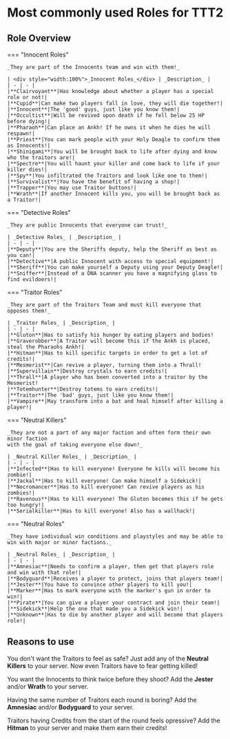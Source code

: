 # Most commonly used Roles for TTT2

## Role Overview

=== "Innocent Roles"

    _They are part of the Innocents team and win with them!_

    | <div style="width:100%">_Innocent Roles_</div> | _Description_ |
    | - | - |
    |**Clairvoyant**|Has knowledge about whether a player has a special role or not!|
    |**Cupid**|Can make two players fall in love, they will die together!|
    |**Innocent**|The 'good' guys, just like you know them!|
    |**Occultist**|Will be revived upon death if he fell below 25 HP before dying!|
    |**Pharaoh**|Can place an Ankh! If he owns it when he dies he will respawn!|
    |**Priest**|You can mark people with your Holy Deagle to confirm them as Innocents!|
    |**Shinigami**|You will be brought back to life after dying and know who the traitors are!|
    |**Spectre**|You will haunt your killer and come back to life if your killer dies!|
    |**Spy**|You infiltrated the Traitors and look like one to them!|
    |**Survivalist**|You have the benefit of having a shop!|
    |**Trapper**|You may use Traitor buttons!|
    |**Wrath**|If another Innocent kills you, you will be brought back as a Traitor!|

=== "Detective Roles"

    _They are public Innocents that everyone can trust!_

    | _Detective Roles_ | _Description_ |
    | - | - |
    |**Deputy**|You are the Sheriffs deputy, help the Sheriff as best as you can!|
    |**Detective**|A public Innocent with access to special equipment!|
    |**Sheriff**|You can make yourself a Deputy using your Deputy Deagle!|
    |**Sniffer**|Instead of a DNA scanner you have a magnifying glass to find evildoers!|

=== "Traitor Roles"

    _They are part of the Traitors Team and must kill everyone that opposes them!_

    | _Traitor Roles_ | _Description_ |
    | - | - |
    |**Gluton**|Has to satisfy his hunger by eating players and bodies!
    |**Graverobber**|A Traitor will become this if the Ankh is placed, steal the Pharaohs Ankh!|
    |**Hitman**|Has to kill specific targets in order to get a lot of credits!|
    |**Mesmerist**|Can revive a player, turning them into a Thrall!
    |**Supervillain**|Destroy crystals to earn credits!|
    |**Thrall**|A player who has been converted into a traitor by the Mesmerist!
    |**Totemhunter**|Destroy totems to earn credits!|
    |**Traitor**|The 'bad' guys, just like you know them!|
    |**Vampire**|May transform into a bat and heal himself after killing a player!|

=== "Neutral Killers"

    _They are not a part of any major faction and often form their own minor faction  
    with the goal of taking everyone else down!_

    | _Neutral Killer Roles_ | _Description_ |
    | - | - |
    |**Infected**|Has to kill everyone! Everyone he kills will become his zombie!|
    |**Jackal**|Has to kill everyone! Can make himself a Sidekick!|
    |**Necromancer**|Has to kill everyone! Can revive players as his zombies!|
    |**Ravenous**|Has to kill everyone! The Gluton becomes this if he gets too hungry!|
    |**Serialkiller**|Has to kill everyone! Also has a wallhack!|

=== "Neutral Roles"

    _They have individual win conditions and playstyles and may be able to  
    win with major or minor factions._

    | _Neutral Roles_ | _Description_ |
    | - | - |
    |**Amnesiac**|Needs to confirm a player, then get that players role and win with that role!|
    |**Bodyguard**|Receives a player to protect, joins that players team!|
    |**Jester**|You have to convince other players to kill you!|
    |**Marker**|Has to mark everyone with the marker's gun in order to win!|
    |**Pirate**|You can give a player your contract and join their team!|
    |**Sidekick**|Help the one that made you a Sidekick win!|
    |**Unknown**|Has to die by another player and will become that players role!|
    
## Reasons to use

You don't want the Traitors to feel as safe? Just add any of the **Neutral Killers** to your server. Now even Traitors have to fear getting killed!

You want the Innocents to think twice before they shoot? Add the **Jester** and/or **Wrath** to your server.

Having the same number of Traitors each round is boring? Add the **Amnesiac** and/or **Bodyguard** to your server.

Traitors having Credits from the start of the round feels opressive? Add the **Hitman** to your server and make them earn their credits!
